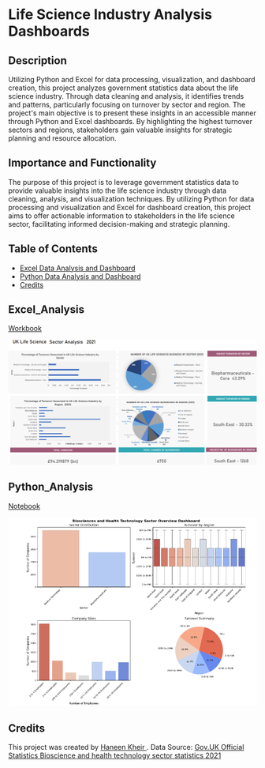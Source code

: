 # Life Science Industry Analysis Dashboards 

## Description

Utilizing Python and Excel for data processing, visualization, and dashboard creation, this project analyzes government statistics data about the life science industry. Through data cleaning and analysis, it identifies trends and patterns, particularly focusing on turnover by sector and region.
The project's main objective is to present these insights in an accessible manner through Python and Excel dashboards. By highlighting the highest turnover sectors and regions, stakeholders gain valuable insights for strategic planning and resource allocation.

## Importance and Functionality

The purpose of this project is to leverage government statistics data to provide valuable insights into the life science industry through data cleaning, analysis, and visualization techniques. By utilizing Python for data processing and visualization and Excel for dashboard creation, this project aims to offer actionable information to stakeholders in the life science sector, facilitating informed decision-making and strategic planning.

## Table of Contents

- [Excel Data Analysis and Dashboard](#Excel_Analysis)
- [Python Data Analysis and Dashboard](#Python_Analysis)
- [Credits](#credits)


## Excel_Analysis 
[Workbook](https://github.com/haneenkheir/Life_science_industry_analysis-/blob/main/Life_science_industry_analysis_dashboard.xlsx)

![Excel_dashboard](Excel_dash_lifesci.png)

## Python_Analysis 
[Notebook](https://github.com/haneenkheir/Life_science_industry_analysis-/blob/main/Biosci_sector_dashboard.ipynb)

![Python_dashboard](Py_dash_lifesci.png)

## Credits

This project was created by [Haneen Kheir ](https://github.com/haneenkheir). Data Source: [Gov.UK Official Statistics Bioscience and health technology sector statistics 2021](https://www.gov.uk/government/statistics/bioscience-and-health-technology-sector-statistics-2021)  


